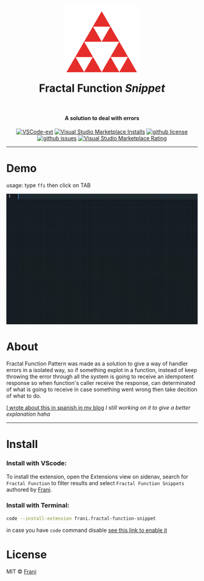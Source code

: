 <h1 align="center">
  <br>
  <a href="#"><img src="https://github.com/frani/fractal-function-snippet/raw/main/images/logo.png" alt="fractal-function-snippet-logo" width="200"></a>
  <br>
	Fractal Function <i>Snippet</i>
  <br>
  <br>
</h1>

<h4 align="center">A solution to deal with errors</h4>

<p align="center">
  <a href="https://marketplace.visualstudio.com/items?itemName=frani.fractal-function-snippet"><img src="https://img.shields.io/visual-studio-marketplace/v/frani.fractal-function-snippet?style=flat&logo=visual-studio-code&logoColor=blue" alt="VSCode-ext"></a>
  <a href="https://marketplace.visualstudio.com/items?itemName=frani.fractal-function-snippet"><img alt="Visual Studio Marketplace Installs" src="https://img.shields.io/visual-studio-marketplace/i/frani.fractal-function-snippet?color=yellow"></a>
  <a href="https://github.com/frani/fractal-function-snippet/blob/main/LICENSE.md"><img alt="github license" src="https://img.shields.io/github/license/frani/fractal-function-snippet?color=success"></a>
	<a href="https://github.com/frani/fractal-function-snippet/issues"><img alt="github issues" src="https://img.shields.io/github/issues/frani/fractal-function-snippet"></a>
	<a href="https://marketplace.visualstudio.com/items?itemName=frani.fractal-function-snippet"><img alt="Visual Studio Marketplace Rating" src="https://img.shields.io/visual-studio-marketplace/stars/frani.fractal-function-snippet?label=rating&logo=visual-studio-code&logoColor=blue"></a>
</p>

---

# Demo

usage: type `ffs` then click on TAB

<p align="center">
  <img width="800" alt="fractal function snippet demo" src="https://github.com/frani/fractal-function-snippet/raw/main/images/demo.gif">
</p>

# About

Fractal Function Pattern was made as a solution to give a way of handler errors in a isolated way, so if something explot in a function, instead of keep throwing the error through all the system is going to receive an idempotent response so when function's caller receive the response, can determinated of what is going to receive in case something went wrong then take decition of what to do.

[I wrote about this in spanish in my blog](https://frani.dev/Fractal-Funcional-Design-Pattern-57ecf46f1e644d718e763ff8905b8d4a)
_I still working on it to give a better explanation haha_

---

# Install

### Install with VScode:

To install the extension, open the Extensions view on sidenav, search for `Fractal Function` to filter results and select `Fractal Function Snippets` authored by [Frani](https://github.com/frani).

### Install with Terminal:

```sh
code --install-extension frani.fractal-function-snippet
```

in case you have `code` command disable [see this link to enable it](https://code.visualstudio.com/docs/editor/command-line#_common-questions)

# License

MIT © [Frani](http://github.com/frani)
